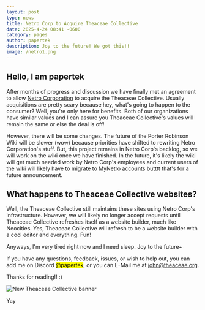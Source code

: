 ```yaml
---
layout: post
type: news
title: Netro Corp to Acquire Theaceae Collective
date: 2025-4-24 08:41 -0600
category: pages
author: papertek
description: Joy to the future! We got this!!
image: /netro1.png
---
```


## Hello, I am papertek

After months of progress and discussion we have finally met an agreement to allow [Netro Corporation](https://discord.gg/Hrah28gmjy) to acquire the Theaceae Collective. Usually acquisitions are pretty scary because hey, what's going to happen to the consumer? Well, you're only here for benefits. Both of our organizations have similar values and I can assure you Theaceae Collective's values will remain the same or else the deal is off!

However, there will be some changes. The future of the Porter Robinson Wiki will be slower (wow) because priorities have shifted to rewriting Netro Corporation's stuff. But, this project remains in Netro Corp's backlog, so we will work on the wiki once we have finished. In the future, it's likely the wiki will get much needed work by Netro Corp's employees and current users of the wiki will likely have to migrate to MyNetro accounts butttt that's for a future announcement.

## What happens to Theaceae Collective websites?

Well, the Theaceae Collective still maintains these sites using Netro Corp's infrastructure. However, we will likely no longer accept requests until Theaceae Collective refreshes itself as a website builder, much like Neocities. Yes, Theaceae Collective will refresh to be a website builder with a cool editor and everything. Fun!

Anyways, I'm very tired right now and I need sleep. Joy to the future~

If you have any questions, feedback, issues, or wish to help out, you can add me on Discord <mark>@papertek</mark>, or you can E-Mail me at <john@theaceae.org>.

Thanks for reading!! :)

![New Theaceae Collective banner](/danew.png)

Yay
